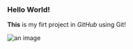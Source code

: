 ### Hello World!

**This** is my firt project in _GitHub_ using Git!

<HOLA MUNDO>

![an image](https://github.githubassets.com/images/modules/site/home-campaign/hero-drone.webp)


